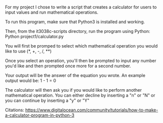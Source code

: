 For my project I chose to write a script that creates a calculator for users to input values and run mathematical operations.

To run this program, make sure that Python3 is installed and working.

Then, from the it3038c-scripts directory, run the program using Python:
Python project1/calculator.py

You will first be promped to select which mathematical operation you would like to use (*, +, -, /, **)

Once you select an operation, you'll then be prompted to input any number you'd like and then prompted once more for a second number.

Your output will be the answer of the equation you wrote. An example output would be:
1 - 1 = 
0

The calculator will then ask you if you would like to perform another mathematical operation.
You can either decline by inserting a "n" or "N" or you can continue by inserting a "y" or "Y"

Citations:
https://www.digitalocean.com/community/tutorials/how-to-make-a-calculator-program-in-python-3